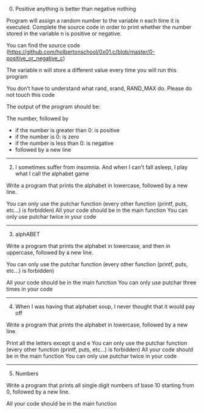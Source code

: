 0. Positive anything is better than negative nothing

Program will assign a random number to the variable n each time it is executed. Complete the source code in order to print whether the number stored in the variable n is positive or negative.


You can find the source code (https://github.com/holbertonschool/0x01.c/blob/master/0-positive_or_negative_c)

The variable n will store a different value every time you will run this program

You don’t have to understand what rand, srand, RAND_MAX do. Please do not touch this code

The output of the program should be:

The number, followed by

+ if the number is greater than 0: is positive
+ if the number is 0: is zero
+ if the number is less than 0: is negative
+ followed by a new line

--------------------------------------------

2. I sometimes suffer from insomnia. And when I can't fall asleep, I play what I call the alphabet game

Write a program that prints the alphabet in lowercase, followed by a new line.

You can only use the putchar function (every other function (printf, puts, etc…) is forbidden)
All your code should be in the main function
You can only use putchar twice in your code

-----------------------------------------------------------------

3. alphABET

Write a program that prints the alphabet in lowercase, and then in uppercase, followed by a new line.

You can only use the putchar function (every other function (printf, puts, etc…) is forbidden)

All your code should be in the main function
You can only use putchar three times in your code

--------------------------------------------------------------------

4. When I was having that alphabet soup, I never thought that it would pay off

Write a program that prints the alphabet in lowercase, followed by a new line.

Print all the letters except q and e
You can only use the putchar function (every other function (printf, puts, etc…) is forbidden)
All your code should be in the main function
You can only use putchar twice in your code

------------------------------------------------------------

5. Numbers

Write a program that prints all single digit numbers of base 10 starting from 0, followed by a new line.

All your code should be in the main function
